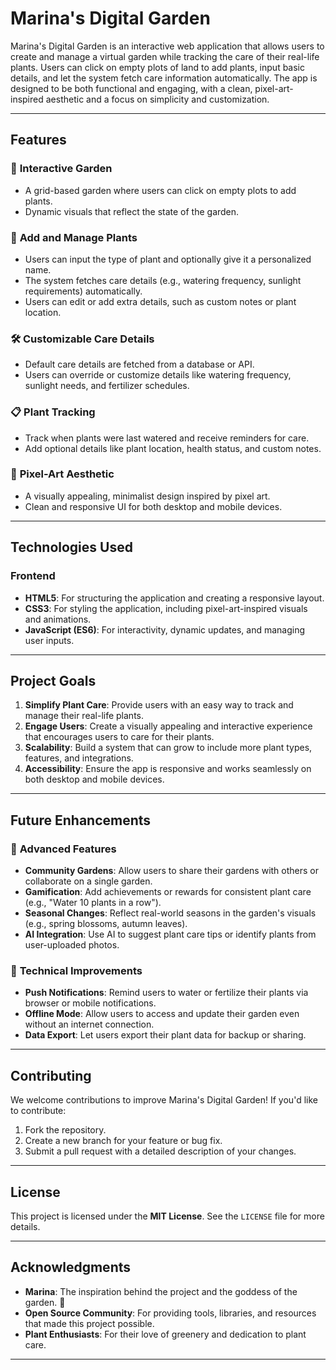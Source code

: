 # **Marina's Digital Garden**

Marina's Digital Garden is an interactive web application that allows users to create and manage a virtual garden while tracking the care of their real-life plants. Users can click on empty plots of land to add plants, input basic details, and let the system fetch care information automatically. The app is designed to be both functional and engaging, with a clean, pixel-art-inspired aesthetic and a focus on simplicity and customization.

---

## **Features**

### 🌱 **Interactive Garden**
- A grid-based garden where users can click on empty plots to add plants.
- Dynamic visuals that reflect the state of the garden.

### 🌸 **Add and Manage Plants**
- Users can input the type of plant and optionally give it a personalized name.
- The system fetches care details (e.g., watering frequency, sunlight requirements) automatically.
- Users can edit or add extra details, such as custom notes or plant location.

### 🛠️ **Customizable Care Details**
- Default care details are fetched from a database or API.
- Users can override or customize details like watering frequency, sunlight needs, and fertilizer schedules.

### 📋 **Plant Tracking**
- Track when plants were last watered and receive reminders for care.
- Add optional details like plant location, health status, and custom notes.

### 🎨 **Pixel-Art Aesthetic**
- A visually appealing, minimalist design inspired by pixel art.
- Clean and responsive UI for both desktop and mobile devices.

---

## **Technologies Used**

### **Frontend**
- **HTML5**: For structuring the application and creating a responsive layout.
- **CSS3**: For styling the application, including pixel-art-inspired visuals and animations.
- **JavaScript (ES6)**: For interactivity, dynamic updates, and managing user inputs.

---

## **Project Goals**

1. **Simplify Plant Care**: Provide users with an easy way to track and manage their real-life plants.
2. **Engage Users**: Create a visually appealing and interactive experience that encourages users to care for their plants.
3. **Scalability**: Build a system that can grow to include more plant types, features, and integrations.
4. **Accessibility**: Ensure the app is responsive and works seamlessly on both desktop and mobile devices.

---

## **Future Enhancements**

### 🌟 **Advanced Features**
- **Community Gardens**: Allow users to share their gardens with others or collaborate on a single garden.
- **Gamification**: Add achievements or rewards for consistent plant care (e.g., "Water 10 plants in a row").
- **Seasonal Changes**: Reflect real-world seasons in the garden's visuals (e.g., spring blossoms, autumn leaves).
- **AI Integration**: Use AI to suggest plant care tips or identify plants from user-uploaded photos.

### 🔧 **Technical Improvements**
- **Push Notifications**: Remind users to water or fertilize their plants via browser or mobile notifications.
- **Offline Mode**: Allow users to access and update their garden even without an internet connection.
- **Data Export**: Let users export their plant data for backup or sharing.

---

## **Contributing**

We welcome contributions to improve Marina's Digital Garden! If you'd like to contribute:
1. Fork the repository.
2. Create a new branch for your feature or bug fix.
3. Submit a pull request with a detailed description of your changes.

---

## **License**

This project is licensed under the **MIT License**. See the `LICENSE` file for more details.

---

## **Acknowledgments**

- **Marina**: The inspiration behind the project and the goddess of the garden. 🌸
- **Open Source Community**: For providing tools, libraries, and resources that made this project possible.
- **Plant Enthusiasts**: For their love of greenery and dedication to plant care.

---